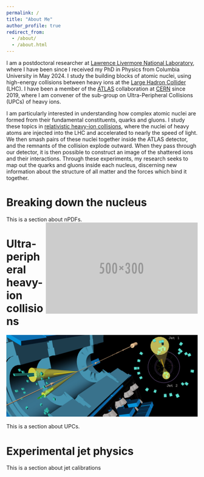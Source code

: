```yaml
---
permalink: /
title: "About Me"
author_profile: true
redirect_from: 
  - /about/
  - /about.html
---
```


I am a postdoctoral researcher at [Lawrence Livermore National Laboratory](http://llnl.gov), 
where I have been since I received my PhD in Physics from Columbia University in May 2024. 
I study the building blocks of atomic nuclei, using high-energy collisions between heavy ions 
at the [Large Hadron Collider](https://home.cern/science/accelerators/large-hadron-collider) (LHC). 
I have been a member of the [ATLAS](http://atlas.cern/) collaboration at [CERN](http://cern.ch) 
since 2019, where I am convener of the sub-group on Ultra-Peripheral Collisions (UPCs) of heavy ions.

I am particularly interested in understanding how complex atomic nuclei are formed from their 
fundamental constituents, quarks and gluons. I study these topics in [relativistic heavy-ion 
collisions](http://home.cern/science/physics/heavy-ions-and-quark-gluon-plasma), where 
the nuclei of heavy atoms are injected into the LHC and accelerated to nearly the speed of light. 
We then smash pairs of these nuclei together inside the ATLAS detector, and the remnants of the collision 
explode outward. When they pass through our detector, it is then possible to construct an image of the 
shattered ions and their interactions. Through these experiments, my research seeks to map out the 
quarks and gluons inside each nucleus, discerning new information about the structure of all 
matter and the forces which bind it together. 

Breaking down the nucleus
======
This is a section about nPDFs.<img align="right" src='/images/500x300.png' width="400px" text="Caption?">

Ultra-peripheral heavy-ion collisions
======
<img src='/images/ATLAS_VP1_HI_UCC_dijet_lb471_run488915_evt467566630_2024-11-06T13-22-40-banner_0.png'>

This is a section about UPCs.

Experimental jet physics
======
This is a section about jet calibrations
